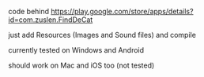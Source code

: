 code behind https://play.google.com/store/apps/details?id=com.zuslen.FindDeCat

just add Resources (Images and Sound files) and compile

currently tested on Windows and Android

should work on Mac and iOS too (not tested)
